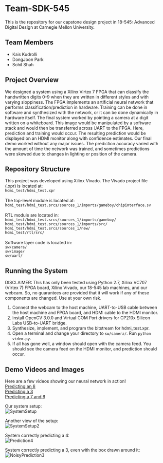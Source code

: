 # Team-SDK-545

This is the repository for our capstone design project in 18-545: Advanced Digital Design at Carnegie Mellon University.

## Team Members
 - Kais Kudrolli
 - DongJoon Park
 - Sohil Shah

## Project Overview
We designed a system using a Xilinx Virtex 7 FPGA that can classify the handwritten digits 0-9 when they are written in different styles and with varying sloppiness. The FPGA implements an artificial neural network that performs classification/prediction in hardware. Training can be done in software and synthesized with the network, or it can be done dynamically in hardware itself. The final system worked by pointing a camera at a digit written on a whiteboard. This image would be manipulated by a software stack and would then be transferred across UART to the FPGA. Here, prediction and training would occur. The resulting prediction would be displayed on an HDMI monitor along with confidence estimates. Our final demo worked without any major issues. The prediction accuracy varied with the amount of time the network was trained, and sometimes predictions were skewed due to changes in lighting or position of the camera.

## Repository Structure 
This project was developed using Xilinx Vivado. The Vivado project file (.xpr) is located at: <br />
`hdmi_test/hdmi_test.xpr`<br /> <br />
The top-level module is located at: <br />
`hdmi_test/hdmi_test.srcs/sources_1/imports/gameboy/chipinterface.sv`<br /><br />
RTL module are located in: <br />
`hdmi_test/hdmi_test.srcs/sources_1/imports/gameboy/`<br />
`hdmi_test/hdmi_test.srcs/sources_1/imports/src/`<br />
`hdmi_test/hdmi_test.srcs/sources_1/new/`<br />
`hdmi_test/rtl/src/`<br /><br />
Software layer code is located in: <br />
`sw/camera/`<br />
`sw/image/`<br />
`sw/uart/`

## Running the System
DISCLAIMER: This has only been tested using Python 2.7, Xilinx VC707 (Virtex 7) FPGA board, Xilinx Vivado, our 18-545 lab machines, and our webcam. So, no guarantees are provided that it will work if any of these components are changed. Use at your own risk.

1) Connect the webcam to the host machine, UART-to-USB cable between the host machine and FPGA board, and HDMI cable to the HDMI monitor.<br />
2) Install OpenCV 3.0.0 and Virtual COM Port drivers for CP210x Silicon Labs USB-to-UART bridge.<br />
3) Synthesize, implement, and program the bitstream for hdmi\_test.xpr.<br />
4) Open a terminal and change your directory to `sw/camera/`. Run `python video.py`.<br />
5) If all has gone well, a window should open with the camera feed. You should see the camera feed on the HDMI monitor, and prediction should occur.

## Demo Videos and Images

Here are a few videos showing our neural network in action!<br />
[Predicting an 8](https://youtu.be/tFqGyZiZLp0)<br />
[Predicting a 3](https://youtu.be/yY6XIArAm80)<br />
[Predicting a 7 and 6](https://youtu.be/TedDdXtzL0g)<br />

Our system setup:<br />
![SystemSetup](https://user-images.githubusercontent.com/6314341/33359953-0f078a78-d497-11e7-85c4-20e810f2bc75.JPG)

Another view of the setup:<br />
![SystemSetup2](https://user-images.githubusercontent.com/6314341/33360078-b5046fea-d497-11e7-921d-62ba7e0fce1b.JPG)

System correctly predicting a 4:<br />
![Prediction4](https://user-images.githubusercontent.com/6314341/33360129-f1453778-d497-11e7-906b-f54d9e146b8a.JPG)

System correctly predicting a 3, even with the box drawn around it:<br />
![NoisyPrediction3](https://user-images.githubusercontent.com/6314341/33360159-2b4a787a-d498-11e7-85d0-a0ee91c31f55.JPG)

